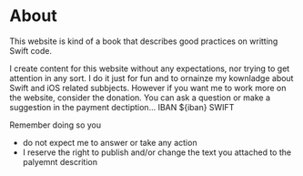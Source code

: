 # About

This website is kind of a book that describes good practices on writting Swift code.

I create content for this website without any expectations, 
nor trying to get attention in any sort. I do it just for fun and to ornainze my kownladge
about Swift and iOS related subbjects.
However if you want me to work more on the website, consider the donation.
You can ask a question or make a suggestion in the payment dectiption...
IBAN ${iban} SWIFT

Remember doing so you
- do not expect me to answer or take any action
- I reserve the right to publish and/or change the text you attached to the palyemnt descrition
